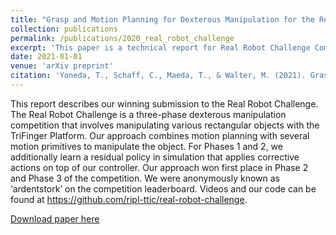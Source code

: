 ```yaml
---
title: "Grasp and Motion Planning for Dexterous Manipulation for the Real Robot Challenge"
collection: publications
permalink: /publications/2020_real_robot_challenge
excerpt: 'This paper is a technical report for Real Robot Challenge Competition 2020, the Max Planck Institute for Intelligent Systems.'
date: 2021-01-01
venue: 'arXiv preprint'
citation: 'Yoneda, T., Schaff, C., Maeda, T., & Walter, M. (2021). Grasp and motion planning for dexterous manipulation for the real robot challenge. arXiv preprint arXiv:2101.02842.'
---
```

This report describes our winning submission to the Real Robot Challenge. The Real Robot Challenge
is a three-phase dexterous manipulation competition that involves manipulating various rectangular
objects with the TriFinger Platform. Our approach combines motion planning with several motion
primitives to manipulate the object. For Phases 1 and 2, we additionally learn a residual policy in
simulation that applies corrective actions on top of our controller. Our approach won first place in
Phase 2 and Phase 3 of the competition. We were anonymously known as ‘ardentstork’ on the competition
leaderboard. Videos and our code can be found at https://github.com/ripl-ttic/real-robot-challenge.

[Download paper here](https://arxiv.org/pdf/2101.02842.pdf)
